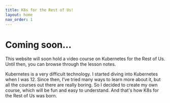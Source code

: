 ```yaml
---
title: K8s for the Rest of Us!
layout: home
nav_order: 1
---
```

# Coming soon...
This website will soon hold a video course on Kubernetes for the Rest of Us. Until then, you can browse through the lesson notes.

Kubernetes is a very difficult technology. I started diving into Kubernetes when I was 12. Since then, I've tried many ways to learn more about it, but all the courses out there are really boring. So I decided to create my own course, which will be fun and easy to understand. And that's how K8s for the Rest of Us was born.

